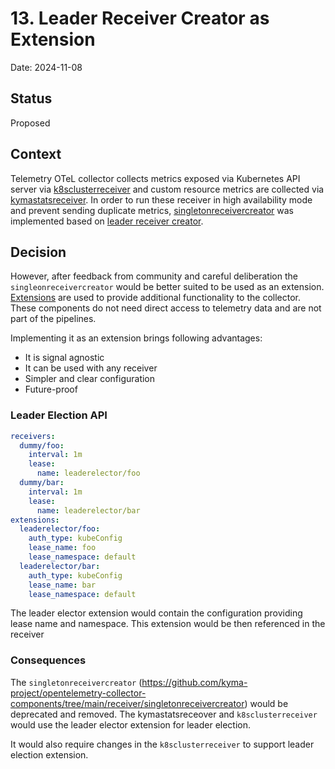 # 13. Leader Receiver Creator as Extension

Date: 2024-11-08

## Status
Proposed

## Context

Telemetry OTeL collector collects metrics exposed via Kubernetes API server via [k8sclusterreceiver](https://github.com/open-telemetry/opentelemetry-collector-contrib/tree/main/receiver/k8sclusterreceiver) 
and custom resource metrics are collected via [kymastatsreceiver](https://github.com/kyma-project/opentelemetry-collector-components/tree/main/receiver/kymastatsreceiver). In order to run these receiver 
in high availability mode and prevent sending duplicate metrics, [singletonreceivercreator](https://github.com/kyma-project/opentelemetry-collector-components/tree/main/receiver/singletonreceivercreator)
was implemented based on [leader receiver creator](./012-leader-receiver-creator.md).

## Decision
However, after feedback from community and careful deliberation the `singleonreceivercreator` would be better suited to be
used as an extension. [Extensions](https://github.com/open-telemetry/opentelemetry-collector/blob/main/extension/README.md?plain=1) are used to provide additional functionality to the collector. These components do not need direct access to
telemetry data and are not part of the pipelines.

Implementing it as an extension brings following advantages:
- It is signal agnostic
- It can be used with any receiver
- Simpler and clear configuration
- Future-proof

### Leader Election API

```yaml
receivers:
  dummy/foo:
    interval: 1m
    lease:
      name: leaderelector/foo
  dummy/bar:
    interval: 1m
    lease:
      name: leaderelector/bar
extensions:
  leaderelector/foo:
    auth_type: kubeConfig
    lease_name: foo
    lease_namespace: default
  leaderelector/bar:
    auth_type: kubeConfig
    lease_name: bar
    lease_namespace: default
```

The leader elector extension would contain the configuration providing lease name and namespace. This extension would be
then referenced in the receiver

### Consequences
The `singletonreceivercreator` (https://github.com/kyma-project/opentelemetry-collector-components/tree/main/receiver/singletonreceivercreator) would be deprecated and removed. The kymastatsreceover and 
`k8sclusterreceiver` would use the leader elector extension for leader election.

It would also require changes in the `k8sclusterreceiver` to support leader election extension.


